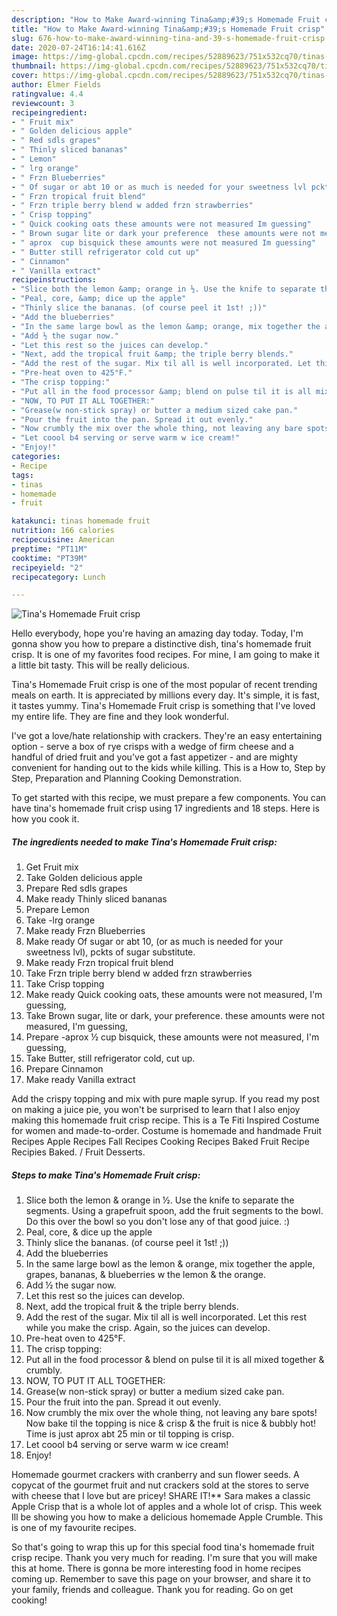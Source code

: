 ```yaml
---
description: "How to Make Award-winning Tina&amp;#39;s Homemade Fruit crisp"
title: "How to Make Award-winning Tina&amp;#39;s Homemade Fruit crisp"
slug: 676-how-to-make-award-winning-tina-and-39-s-homemade-fruit-crisp
date: 2020-07-24T16:14:41.616Z
image: https://img-global.cpcdn.com/recipes/52889623/751x532cq70/tinas-homemade-fruit-crisp-recipe-main-photo.jpg
thumbnail: https://img-global.cpcdn.com/recipes/52889623/751x532cq70/tinas-homemade-fruit-crisp-recipe-main-photo.jpg
cover: https://img-global.cpcdn.com/recipes/52889623/751x532cq70/tinas-homemade-fruit-crisp-recipe-main-photo.jpg
author: Elmer Fields
ratingvalue: 4.4
reviewcount: 3
recipeingredient:
- " Fruit mix"
- " Golden delicious apple"
- " Red sdls grapes"
- " Thinly sliced bananas"
- " Lemon"
- " lrg orange"
- " Frzn Blueberries"
- " Of sugar or abt 10 or as much is needed for your sweetness lvl pckts of sugar substitute"
- " Frzn tropical fruit blend"
- " Frzn triple berry blend w added frzn strawberries"
- " Crisp topping"
- " Quick cooking oats these amounts were not measured Im guessing"
- " Brown sugar lite or dark your preference  these amounts were not measured Im guessing"
- " aprox  cup bisquick these amounts were not measured Im guessing"
- " Butter still refrigerator cold cut up"
- " Cinnamon"
- " Vanilla extract"
recipeinstructions:
- "Slice both the lemon &amp; orange in ½. Use the knife to separate the segments. Using a grapefruit spoon, add the fruit segments to the bowl. Do this over the bowl so you don&#39;t lose any of that good juice. :)"
- "Peal, core, &amp; dice up the apple"
- "Thinly slice the bananas. (of course peel it 1st! ;))"
- "Add the blueberries"
- "In the same large bowl as the lemon &amp; orange, mix together the apple, grapes, bananas, &amp; blueberries w the lemon &amp; the orange."
- "Add ½ the sugar now."
- "Let this rest so the juices can develop."
- "Next, add the tropical fruit &amp; the triple berry blends."
- "Add the rest of the sugar. Mix til all is well incorporated. Let this rest while you make the crisp. Again, so the juices can develop."
- "Pre-heat oven to 425°F."
- "The crisp topping:"
- "Put all in the food processor &amp; blend on pulse til it is all mixed together &amp; crumbly."
- "NOW, TO PUT IT ALL TOGETHER:"
- "Grease(w non-stick spray) or butter a medium sized cake pan."
- "Pour the fruit into the pan. Spread it out evenly."
- "Now crumbly the mix over the whole thing, not leaving any bare spots! Now bake til the topping is nice &amp; crisp &amp; the fruit is nice &amp; bubbly hot! Time is just aprox abt 25 min or til topping is crisp."
- "Let coool b4 serving or serve warm w ice cream!"
- "Enjoy!"
categories:
- Recipe
tags:
- tinas
- homemade
- fruit

katakunci: tinas homemade fruit 
nutrition: 166 calories
recipecuisine: American
preptime: "PT11M"
cooktime: "PT39M"
recipeyield: "2"
recipecategory: Lunch

---
```



![Tina&#39;s Homemade Fruit crisp](https://img-global.cpcdn.com/recipes/52889623/751x532cq70/tinas-homemade-fruit-crisp-recipe-main-photo.jpg)

Hello everybody, hope you're having an amazing day today. Today, I'm gonna show you how to prepare a distinctive dish, tina&#39;s homemade fruit crisp. It is one of my favorites food recipes. For mine, I am going to make it a little bit tasty. This will be really delicious.

Tina&#39;s Homemade Fruit crisp is one of the most popular of recent trending meals on earth. It is appreciated by millions every day. It's simple, it is fast, it tastes yummy. Tina&#39;s Homemade Fruit crisp is something that I've loved my entire life. They are fine and they look wonderful.

I&#39;ve got a love/hate relationship with crackers. They&#39;re an easy entertaining option - serve a box of rye crisps with a wedge of firm cheese and a handful of dried fruit and you&#39;ve got a fast appetizer - and are mighty convenient for handing out to the kids while killing. This is a How to, Step by Step, Preparation and Planning Cooking Demonstration.


To get started with this recipe, we must prepare a few components. You can have tina&#39;s homemade fruit crisp using 17 ingredients and 18 steps. Here is how you cook it.

##### The ingredients needed to make Tina&#39;s Homemade Fruit crisp:

1. Get  Fruit mix
1. Take  Golden delicious apple
1. Prepare  Red sdls grapes
1. Make ready  Thinly sliced bananas
1. Prepare  Lemon
1. Take  -lrg orange
1. Make ready  Frzn Blueberries
1. Make ready  Of sugar or abt 10, (or as much is needed for your sweetness lvl), pckts of sugar substitute.
1. Make ready  Frzn tropical fruit blend
1. Take  Frzn triple berry blend w added frzn strawberries
1. Take  Crisp topping
1. Make ready  Quick cooking oats, these amounts were not measured, I&#39;m guessing,
1. Take  Brown sugar, lite or dark, your preference.  these amounts were not measured, I&#39;m guessing,
1. Prepare  -aprox ½ cup bisquick, these amounts were not measured, I&#39;m guessing,
1. Take  Butter, still refrigerator cold, cut up.
1. Prepare  Cinnamon
1. Make ready  Vanilla extract


Add the crispy topping and mix with pure maple syrup. If you read my post on making a juice pie, you won&#39;t be surprised to learn that I also enjoy making this homemade fruit crisp recipe. This is a Te Fiti Inspired Costume for women and made-to-order. Costume is homemade and handmade Fruit Recipes Apple Recipes Fall Recipes Cooking Recipes Baked Fruit Recipe Recipies Baked. / Fruit Desserts. 

##### Steps to make Tina&#39;s Homemade Fruit crisp:

1. Slice both the lemon &amp; orange in ½. Use the knife to separate the segments. Using a grapefruit spoon, add the fruit segments to the bowl. Do this over the bowl so you don&#39;t lose any of that good juice. :)
1. Peal, core, &amp; dice up the apple
1. Thinly slice the bananas. (of course peel it 1st! ;))
1. Add the blueberries
1. In the same large bowl as the lemon &amp; orange, mix together the apple, grapes, bananas, &amp; blueberries w the lemon &amp; the orange.
1. Add ½ the sugar now.
1. Let this rest so the juices can develop.
1. Next, add the tropical fruit &amp; the triple berry blends.
1. Add the rest of the sugar. Mix til all is well incorporated. Let this rest while you make the crisp. Again, so the juices can develop.
1. Pre-heat oven to 425°F.
1. The crisp topping:
1. Put all in the food processor &amp; blend on pulse til it is all mixed together &amp; crumbly.
1. NOW, TO PUT IT ALL TOGETHER:
1. Grease(w non-stick spray) or butter a medium sized cake pan.
1. Pour the fruit into the pan. Spread it out evenly.
1. Now crumbly the mix over the whole thing, not leaving any bare spots! Now bake til the topping is nice &amp; crisp &amp; the fruit is nice &amp; bubbly hot! Time is just aprox abt 25 min or til topping is crisp.
1. Let coool b4 serving or serve warm w ice cream!
1. Enjoy!


Homemade gourmet crackers with cranberry and sun flower seeds. A copycat of the gourmet fruit and nut crackers sold at the stores to serve with cheese that I love but are pricey! SHARE IT!** Sara makes a classic Apple Crisp that is a whole lot of apples and a whole lot of crisp. This week Ill be showing you how to make a delicious homemade Apple Crumble. This is one of my favourite recipes. 

So that's going to wrap this up for this special food tina&#39;s homemade fruit crisp recipe. Thank you very much for reading. I'm sure that you will make this at home. There is gonna be more interesting food in home recipes coming up. Remember to save this page on your browser, and share it to your family, friends and colleague. Thank you for reading. Go on get cooking!
